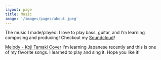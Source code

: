 ```yaml
---
layout: page
title: Music
image: '/images/pages/about.jpeg'
---
```


The music I made/played. I love to play bass, guitar, and I'm learning composing and producing! Checkout my [Soundcloud](https://soundcloud.com/cunzhe)!

[Melody - Koji Tamaki Cover](https://soundcloud.com/cunzhe/melody)
I'm learning Japanese recently and this is one of my favorite songs. I learned to play and sing it. Hope you like it! 